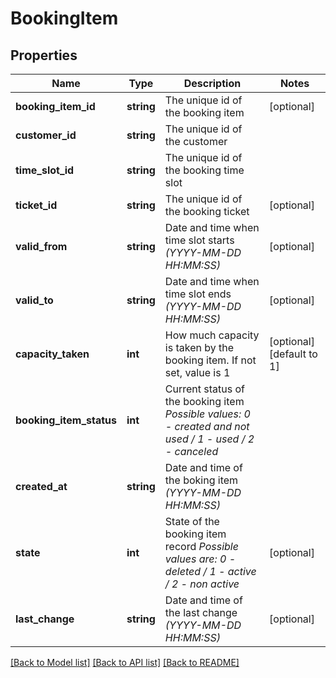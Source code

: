 # BookingItem

## Properties
Name | Type | Description | Notes
------------ | ------------- | ------------- | -------------
**booking_item_id** | **string** | The unique id of the booking item | [optional] 
**customer_id** | **string** | The unique id of the customer | 
**time_slot_id** | **string** | The unique id of the booking time slot | 
**ticket_id** | **string** | The unique id of the booking ticket | [optional] 
**valid_from** | **string** | Date and time when time slot starts *(YYYY-MM-DD HH:MM:SS)* | [optional] 
**valid_to** | **string** | Date and time when time slot ends *(YYYY-MM-DD HH:MM:SS)* | [optional] 
**capacity_taken** | **int** | How much capacity is taken by the booking item. If not set, value is 1 | [optional] [default to 1]
**booking_item_status** | **int** | Current status of the booking item *Possible values: 0 - created and not used / 1 - used / 2 - canceled* | 
**created_at** | **string** | Date and time of the boking item *(YYYY-MM-DD HH:MM:SS)* | 
**state** | **int** | State of the booking item record *Possible values are: 0 - deleted / 1 - active / 2 - non active* | [optional] 
**last_change** | **string** | Date and time of the last change *(YYYY-MM-DD HH:MM:SS)* | [optional] 

[[Back to Model list]](../../README.md#documentation-for-models) [[Back to API list]](../../README.md#documentation-for-api-endpoints) [[Back to README]](../../README.md)

